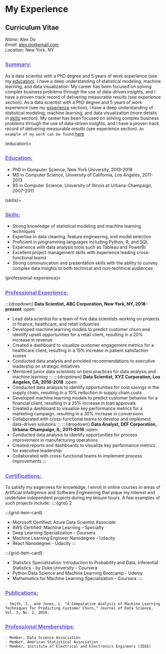 # My Experience

## Curriculum Vitae

<i>Name:</i> Alex Do  
<i>Email:</i> <u>alex.do@email.com</u>  
<i>Location:</i> New York, NY  

<h2><span style="color: SlateBlue; font-size: 0.8em;"><u>Summary:</u></span></h2>

As a data scientist with a PhD degree and 5 years of work experience (see my [education](education)), I have a deep understanding of statistical modeling, machine learning, and data visualization. My career has been focused on solving complex business problems through the use of data-driven insights, and I have a proven track record of delivering measurable results (see experience section). As a data scientist with a PhD degree and 5 years of work experience (see my [experience](professional-experience) section), I have a deep understanding of statistical modeling, machine learning, and data visualization (more details in [skills](skills) section). My career has been focused on solving complex business problems through the use of data-driven insights, and I have a proven track record of delivering measurable results (see experience section). `An example of my work can be found` [here](./analysis_example.ipynb)

(education)=
## <span style="color: SlateBlue; font-size: 0.8em;"><u>Education:</u></span>
- PhD in Computer Science, New York University, 2013-2018
- MS in Computer Science, University of California, Los Angeles, 2011-2013
- BS in Computer Science, University of Illinois at Urbana-Champaign, 2007-2011

(skills)=
## <span style="color: SlateBlue; font-size: 0.8em;"><u>Skills:</u></span>
- Strong knowledge of statistical modeling and machine learning techniques
- Expertise in data cleaning, feature engineering, and model selection
- Proficient in programming languages including Python, R, and SQL
- Experience with data analysis tools such as Tableau and PowerBI
- Excellent project management skills with experience leading cross-functional teams
- Strong communication and presentation skills with the ability to convey complex data insights to both technical and non-technical audiences

(professional-experience)=
## <span style="color: SlateBlue; font-size: 0.8em;"><u>Professional Experience:</u></span>
:::{dropdown} <b>Data Scientist, ABC Corporation, New York, NY, 2018-present</b>
:open:
- Lead data scientist for a team of five data scientists working on projects in finance, healthcare, and retail industries
- Developed machine learning models to predict customer churn and identify upsell opportunities for a retail client, resulting in a 20% increase in revenue
- Created a dashboard to visualize customer engagement metrics for a healthcare client, resulting in a 15% increase in patient satisfaction scores
- Conducted data analysis and provided recommendations to executive leadership on strategic initiatives
- Mentored junior data scientists on best practices for data analysis and machine learning
:::
:::{dropdown} <b>Data Scientist, XYZ Corporation, Los Angeles, CA, 2016-2018</b>
:open:
- Conducted data analysis to identify opportunities for cost savings in the supply chain, resulting in a 10% reduction in supply chain costs
- Developed machine learning models to predict customer behavior for a financial client, resulting in a 25% increase in loan approvals
- Created a dashboard to visualize key performance metrics for a marketing campaign, resulting in a 30% increase in conversions
- Collaborated with cross-functional teams to develop and implement data-driven solutions
:::
:::{dropdown} <b>Data Analyst, DEF Corporation, Urbana-Champaign, IL, 2011-2016</b>
:open:
- Conducted data analysis to identify opportunities for process improvement in manufacturing operations
- Created reports and dashboards to visualize key performance metrics for executive leadership
- Collaborated with cross-functional teams to implement process improvements
:::
## <span style="color: SlateBlue; font-size: 0.8em;"><u>Certifications:</u></span>
To satisfy my eagerness for knowledge, I enroll in online courses in areas of Artificial Intelligence and Software Engineering that pique my interest and undertake independent projects during my leisure hours. A few examples of such projects include:
::::{grid} 2

:::{grid-item-card}
- Microsoft Certified: Azure Data Scientist Associate
- AWS Certified: Machine Learning – Specialty
- Deep Learning Specialization - Coursera
- Machine Learning Engineer Nanodegree - Udacity
- React Nanodegree - Udacity
:::

:::{grid-item-card}
- Statistics Specialization: Introduction to Probability and Data, Inferential Statistics - by Duke University - Coursera
- Python Data Science and Machine Learning Bootcamp - Udemy
- Mathematics for Machine Learning Specialization - Coursera
::::

## <span style="color: SlateBlue; font-size: 0.8em;"><u>Publications:</u></span>
    - Smith, J., and Jones, L. "A Comparative Analysis of Machine Learning Techniques for Predicting Customer Churn," Journal of Data Science, Vol. 5, No. 2, 2019.

## <span style="color: SlateBlue; font-size: 0.8em;"><u>Professional Memberships:</u></span>
    - Member, Data Science Association
    - Member, American Statistical Association
    - Member, Institute of Electrical and Electronics Engineers (IEEE)
